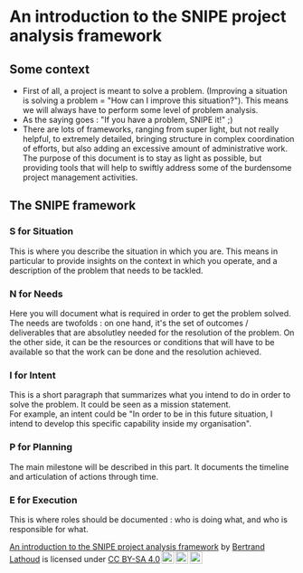 # An introduction to the SNIPE project analysis framework

## Some context 

- First of all, a project is meant to solve a problem. (Improving a situation is solving a problem = "How can I improve this situation?"). This means we will always have to perform some level of problem analysis.
- As the saying goes : "If you have a problem, SNIPE it!" ;)
- There are lots of frameworks, ranging from super light, but not really helpful, to extremely detailed, bringing structure in complex coordination of efforts, but also adding an excessive amount of administrative work. The purpose of this document is to stay as light as possible, but providing tools that will help to swiftly address some of the burdensome project management activities.

## The SNIPE framework

### S for Situation

This is where you describe the situation in which you are. This means in particular to provide insights on the context in which you operate, and a description of the problem that needs to be tackled.

### N for Needs

Here you will document what is required in order to get the problem solved. The needs are twofolds : on one hand, it's the set of outcomes / deliverables that are absolutley needed for the resolution of the problem. On the other side, it can be the resources or conditions that will have to be available so that the work can be done and the resolution achieved.

### I for Intent

This is a short paragraph that summarizes what you intend to do in order to solve the problem. It could be seen as a mission statement.   
For example, an intent could be "In order to be in this future situation, I intend to develop this specific capability inside my organisation".

### P for Planning

The main milestone will be described in this part. It documents the timeline and articulation of actions through time.

### E for Execution

This is where roles should be documented : who is doing what, and who is responsible for what.

<footer>

 <p xmlns:cc="http://creativecommons.org/ns#" xmlns:dct="http://purl.org/dc/terms/" style="fontsize:small"><a property="dct:title" rel="cc:attributionURL" href="https://belatho.github.io/Proj_Mgt/SNIPE_Intro.html">An introduction to the SNIPE project analysis framework</a> by <a rel="cc:attributionURL dct:creator" property="cc:attributionName" href="http://no link available">Bertrand Lathoud</a> is licensed under <a href="https://creativecommons.org/licenses/by-sa/4.0/?ref=chooser-v1" target="_blank" rel="license noopener noreferrer" style="display:inline-block;">CC BY-SA 4.0<img style="height:22px!important;margin-left:3px;vertical-align:text-bottom;" src="https://mirrors.creativecommons.org/presskit/icons/cc.svg?ref=chooser-v1" alt=""><img style="height:22px!important;margin-left:3px;vertical-align:text-bottom;" src="https://mirrors.creativecommons.org/presskit/icons/by.svg?ref=chooser-v1" alt=""><img style="height:22px!important;margin-left:3px;vertical-align:text-bottom;" src="https://mirrors.creativecommons.org/presskit/icons/sa.svg?ref=chooser-v1" alt=""></a></p> 
</footer>
